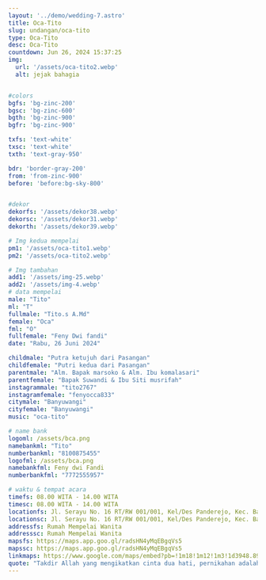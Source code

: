 ```yaml
---
layout: '../demo/wedding-7.astro'
title: Oca-Tito
slug: undangan/oca-tito
type: Oca-Tito
desc: Oca-Tito
countdown: Jun 26, 2024 15:37:25
img:
  url: '/assets/oca-tito2.webp'
  alt: jejak bahagia


#colors
bgfs: 'bg-zinc-200'
bgsc: 'bg-zinc-600'
bgth: 'bg-zinc-900'
bgfr: 'bg-zinc-900'

txfs: 'text-white'
txsc: 'text-white'
txth: 'text-gray-950'

bdr: 'border-gray-200'
from: 'from-zinc-900'
before: 'before:bg-sky-800'


#dekor
dekorfs: '/assets/dekor38.webp'
dekorsc: '/assets/dekor31.webp'
dekorth: '/assets/dekor39.webp'

# Img kedua mempelai
pm1: '/assets/oca-tito1.webp'
pm2: '/assets/oca-tito2.webp'

# Img tambahan
add1: '/assets/img-25.webp'
add2: '/assets/img-4.webp'
# data mempelai
male: "Tito"
ml: "T"
fullmale: "Tito.s A.Md"
female: "Oca"
fml: "O"
fullfemale: "Feny Dwi fandi"
date: "Rabu, 26 Juni 2024"

childmale: "Putra ketujuh dari Pasangan"
childfemale: "Putri kedua dari Pasangan"
parentmale: "Alm. Bapak marsoko & Alm. Ibu komalasari"
parentfemale: "Bapak Suwandi & Ibu Siti musrifah"
instagrammale: "tito2767"
instagramfemale: "fenyocca833"
citymale: "Banyuwangi"
cityfemale: "Banyuwangi"
music: "oca-tito"

# name bank
logoml: /assets/bca.png
namebankml: "Tito"
numberbankml: "8100875455"
logofml: /assets/bca.png
namebankfml: Feny dwi Fandi
numberbankfml: "7772555957"

# waktu & tempat acara
timefs: 08.00 WITA - 14.00 WITA
timesc: 08.00 WITA - 14.00 WITA
locationfs: Jl. Serayu No. 16 RT/RW 001/001, Kel/Des Panderejo, Kec. Banyuwangi
locationsc: Jl. Serayu No. 16 RT/RW 001/001, Kel/Des Panderejo, Kec. Banyuwangi
addressfs: Rumah Mempelai Wanita
addresssc: Rumah Mempelai Wanita
mapsfs: https://maps.app.goo.gl/radsHN4yMqEBgqVs5 
mapssc: https://maps.app.goo.gl/radsHN4yMqEBgqVs5
linkmaps: https://www.google.com/maps/embed?pb=!1m18!1m12!1m3!1d3948.8984912761643!2d114.3682722741968!3d-8.212962782408503!2m3!1f0!2f0!3f0!3m2!1i1024!2i768!4f13.1!3m3!1m2!1s0x2dd1452fc5cbe9bd%3A0xe320fa7f2d3b8da2!2sJl.%20Serayu%20No.16%2C%20Panderejo%2C%20Kec.%20Banyuwangi%2C%20Kabupaten%20Banyuwangi%2C%20Jawa%20Timur%2068415!5e0!3m2!1sid!2sid!4v1717643670599!5m2!1sid!2sid
quote: "Takdir Allah yang mengikatkan cinta dua hati, pernikahan adalah perjalanan spiritual yang disatukan oleh rahmat-Nya."
---
```


